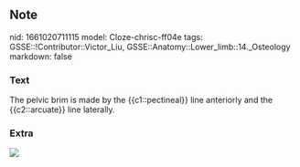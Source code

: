 ## Note
nid: 1661020711115
model: Cloze-chrisc-ff04e
tags: GSSE::!Contributor::Victor_Liu, GSSE::Anatomy::Lower_limb::14._Osteology
markdown: false

### Text
The pelvic brim is made by the {{c1::pectineal}} line anteriorly and the {{c2::arcuate}} line laterally.

### Extra
<img src="paste-283ba1f89a17a6f1aee0e7bb7a414559c68b34c2.jpg">
